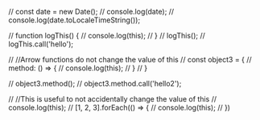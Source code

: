 // const date = new Date();
// console.log(date);
// console.log(date.toLocaleTimeString());

// function logThis() {
//   console.log(this);
// }
// logThis();
// logThis.call('hello');

// //Arrow functions do not change the value of this
// const object3 = {
//   method: () => {
//     console.log(this);
//   }
// }

// object3.method();
// object3.method.call('hello2');

// //This is useful to not accidentally change the value of this
// console.log(this);
// [1, 2, 3].forEach(() => {
//   console.log(this);
// })